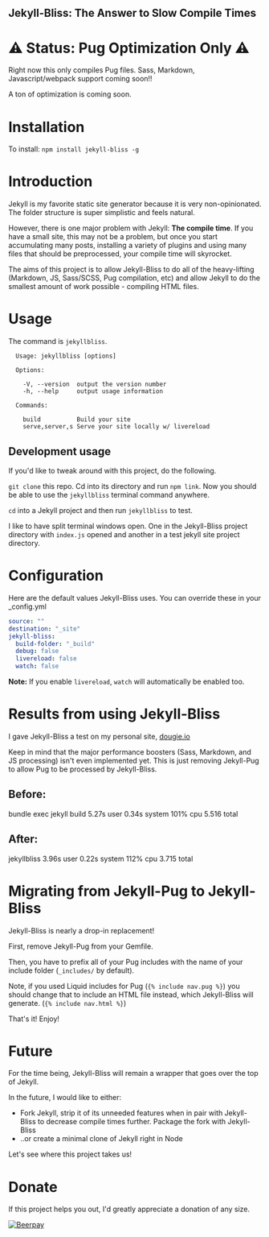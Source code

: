 Jekyll-Bliss: The Answer to Slow Compile Times
---

# ⚠ Status: Pug Optimization Only ⚠

Right now this only compiles Pug files. Sass, Markdown, Javascript/webpack support coming soon!!

A ton of optimization is coming soon.

# Installation

To install: `npm install jekyll-bliss -g`

# Introduction

Jekyll is my favorite static site generator because it is very non-opinionated. The folder structure is super simplistic and feels natural.

However, there is one major problem with Jekyll: **The compile time**. If you have a small site, this may not be a problem, but once you start accumulating many posts, installing a variety of plugins and using many files that should be preprocessed, your compile time will skyrocket.

The aims of this project is to allow Jekyll-Bliss to do all of the heavy-lifting (Markdown, JS, Sass/SCSS, Pug compilation, etc) and allow Jekyll to do the smallest amount of work possible - compiling HTML files.

# Usage

The command is `jekyllbliss`.

```
  Usage: jekyllbliss [options]

  Options:

    -V, --version  output the version number
    -h, --help     output usage information

  Commands:

    build          Build your site
    serve,server,s Serve your site locally w/ livereload
```

## Development usage

If you'd like to tweak around with this project, do the following.

`git clone` this repo. Cd into its directory and run `npm link`. Now you should be able to use the `jekyllbliss` terminal command anywhere.

`cd` into a Jekyll project and then run `jekyllbliss` to test.

I like to have split terminal windows open. One in the Jekyll-Bliss project directory with `index.js` opened and another in a test jekyll site project directory.

# Configuration

Here are the default values Jekyll-Bliss uses. You can override these in your _config.yml

```yml
source: ""
destination: "_site"
jekyll-bliss:
  build-folder: "_build"
  debug: false
  livereload: false
  watch: false
```

**Note:** If you enable `livereload`, `watch` will automatically be enabled too.

# Results from using Jekyll-Bliss

I gave Jekyll-Bliss a test on my personal site, [dougie.io](https://dougie.io)

Keep in mind that the major performance boosters (Sass, Markdown, and JS processing) isn't even implemented yet. This is just removing Jekyll-Pug to allow Pug to be processed by Jekyll-Bliss.

## Before:
bundle exec jekyll build  5.27s user 0.34s system 101% cpu 5.516 total

## After:
jekyllbliss  3.96s user 0.22s system 112% cpu 3.715 total

# Migrating from Jekyll-Pug to Jekyll-Bliss

Jekyll-Bliss is nearly a drop-in replacement!

First, remove Jekyll-Pug from your Gemfile.

Then, you have to prefix all of your Pug includes with the name of your include folder (`_includes/` by default).

Note, if you used Liquid includes for Pug (`{% include nav.pug %}`) you should change that to include an HTML file instead, which Jekyll-Bliss will generate. (`{% include nav.html %}`)

That's it! Enjoy!

# Future

For the time being, Jekyll-Bliss will remain a wrapper that goes over the top of Jekyll.

In the future, I would like to either:

- Fork Jekyll, strip it of its unneeded features when in pair with Jekyll-Bliss to decrease compile times further. Package the fork with Jekyll-Bliss
- ..or create a minimal clone of Jekyll right in Node

Let's see where this project takes us!

# Donate

If this project helps you out, I'd greatly appreciate a donation of any size.

[![Beerpay](https://img.shields.io/beerpay/hashdog/scrapfy-chrome-extension.svg)](https://beerpay.io/DougBeney/Jekyll-Bliss)

